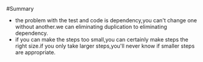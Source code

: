 #Summary
- the problem with the test and code is dependency,you can't change one without another.we can eliminating duplication to eliminating dependency.
- if you can make the steps too small,you can certainly make steps the right size.if you only take larger steps,you'll never know if smaller steps are appropriate.
